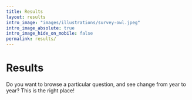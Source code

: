 ```yaml
---
title: Results
layout: results
intro_image: "images/illustrations/survey-owl.jpeg"
intro_image_absolute: true
intro_image_hide_on_mobile: false
permalink: results/
---
```


# Results

Do you want to browse a particular question, and see change from year to year?
This is the right place!
